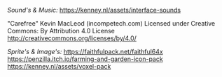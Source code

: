 *Sound's & Music:*
https://kenney.nl/assets/interface-sounds

"Carefree" Kevin MacLeod (incompetech.com)
Licensed under Creative Commons: By Attribution 4.0 License
http://creativecommons.org/licenses/by/4.0/

*Sprite's & Image's:*
https://faithfulpack.net/faithful64x
https://penzilla.itch.io/farming-and-garden-icon-pack
https://kenney.nl/assets/voxel-pack